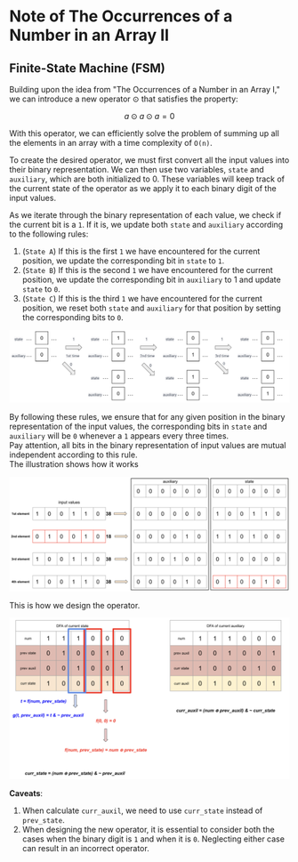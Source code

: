# Note of The Occurrences of a Number in an Array II
## Finite-State Machine (FSM)
Building upon the idea from "The Occurrences of a Number in an Array I," we can introduce a new operator $\odot$ that 
satisfies the property:

$$a \odot a \odot a=0$$

With this operator, we can efficiently solve the problem of summing up all the elements in an array with a time complexity of `O(n)`.

To create the desired operator, we must first convert all the input values into their binary representation. We can then 
use two variables, `state` and `auxiliary`, which are both initialized to 0. These variables will keep track of the current 
state of the operator as we apply it to each binary digit of the input values.

As we iterate through the binary representation of each value, we check if the current bit is a `1`. If it is, we update
both `state` and `auxiliary` according to the following rules:

1. (`State A`) If this is the first `1` we have encountered for the current position, we update the corresponding bit in
`state` to `1`.
2. (`State B`) If this is the second `1` we have encountered for the current position, we update the corresponding bit 
in `auxiliary` to 1 and update `state` to `0`.
3. (`State C`) If this is the third `1` we have encountered for the current position, we reset both `state` and `auxiliary` 
for that position by setting the corresponding bits to `0`.

![three_states.png](three_states.png)

By following these rules, we ensure that for any given position in the binary representation of the input values, the 
corresponding bits in `state` and `auxiliary` will be `0` whenever a `1` appears every three times.  
Pay attention, all bits in the binary representation of input values are mutual independent according to this rule.  
The illustration shows how it works

![example.png](example.png)

This is how we design the operator.

![operator.png](operator.png)

**Caveats**:
1. When calculate `curr_auxil`, we need to use `curr_state` instead of `prev_state`.
2. When designing the new operator, it is essential to consider both the cases when the binary digit is `1` and when it 
is `0`. Neglecting either case can result in an incorrect operator.